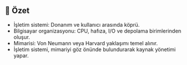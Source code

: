 ## 📌 Özet

- İşletim sistemi: Donanım ve kullanıcı arasında köprü.  
- Bilgisayar organizasyonu: CPU, hafıza, I/O ve depolama birimlerinden oluşur.  
- Mimarisi: Von Neumann veya Harvard yaklaşımı temel alınır.  
- İşletim sistemi, mimariyi göz önünde bulundurarak kaynak yönetimi yapar.

